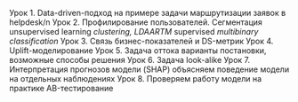 Урок 1. Data-driven-подход на примере задачи маршрутизации заявок в helpdesk/n
Урок 2. Профилирование пользователей. Сегментация unsupervised learning _clustering, LDAARTM_ supervised _multibinary classification_
Урок 3. Связь бизнес-показателей и DS-метрик
Урок 4. Uplift-моделирование
Урок 5. Задача оттока варианты постановки, возможные способы решения
Урок 6. Задача look-alike
Урок 7. Интерпретация прогнозов модели (SHAP) объясняем поведение модели на отдельных наблюдениях
Урок 8. Проверяем работу модели на практике AB-тестирование

